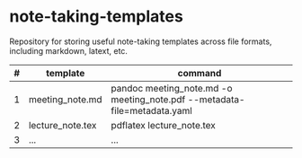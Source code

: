 # note-taking-templates
Repository for storing useful note-taking templates across file formats, including markdown, latext, etc.

| # | template         | command                          |
|---|------------------|----------------------------------|
| 1 | meeting_note.md  | pandoc meeting_note.md -o meeting_note.pdf --metadata-file=metadata.yaml |
| 2 | lecture_note.tex | pdflatex lecture_note.tex        |
| 3 | ...             | ...                               |

